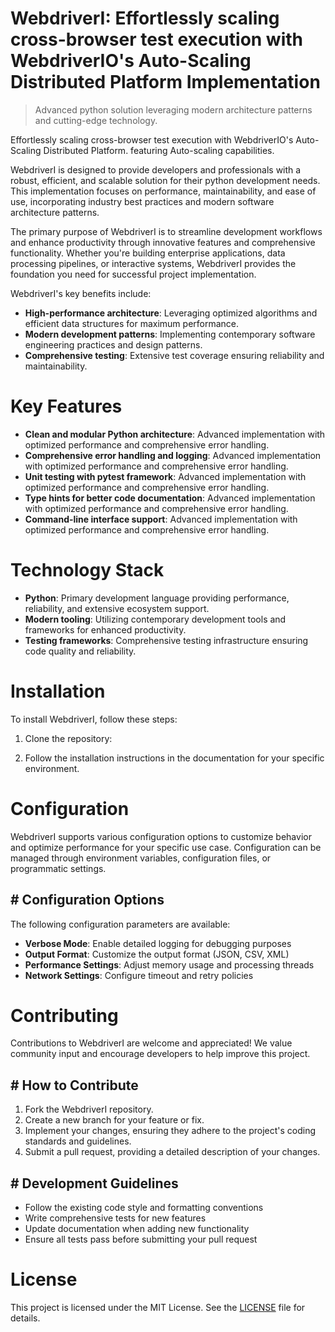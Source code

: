 <!-- fallback_WebdriverI_20251003211448_48399 -->

# WebdriverI: Effortlessly scaling cross-browser test execution with WebdriverIO's Auto-Scaling Distributed Platform Implementation
> Advanced python solution leveraging modern architecture patterns and cutting-edge technology.

Effortlessly scaling cross-browser test execution with WebdriverIO's Auto-Scaling Distributed Platform. featuring Auto-scaling capabilities.

WebdriverI is designed to provide developers and professionals with a robust, efficient, and scalable solution for their python development needs. This implementation focuses on performance, maintainability, and ease of use, incorporating industry best practices and modern software architecture patterns.

The primary purpose of WebdriverI is to streamline development workflows and enhance productivity through innovative features and comprehensive functionality. Whether you're building enterprise applications, data processing pipelines, or interactive systems, WebdriverI provides the foundation you need for successful project implementation.

WebdriverI's key benefits include:

* **High-performance architecture**: Leveraging optimized algorithms and efficient data structures for maximum performance.
* **Modern development patterns**: Implementing contemporary software engineering practices and design patterns.
* **Comprehensive testing**: Extensive test coverage ensuring reliability and maintainability.

# Key Features

* **Clean and modular Python architecture**: Advanced implementation with optimized performance and comprehensive error handling.
* **Comprehensive error handling and logging**: Advanced implementation with optimized performance and comprehensive error handling.
* **Unit testing with pytest framework**: Advanced implementation with optimized performance and comprehensive error handling.
* **Type hints for better code documentation**: Advanced implementation with optimized performance and comprehensive error handling.
* **Command-line interface support**: Advanced implementation with optimized performance and comprehensive error handling.

# Technology Stack

* **Python**: Primary development language providing performance, reliability, and extensive ecosystem support.
* **Modern tooling**: Utilizing contemporary development tools and frameworks for enhanced productivity.
* **Testing frameworks**: Comprehensive testing infrastructure ensuring code quality and reliability.

# Installation

To install WebdriverI, follow these steps:

1. Clone the repository:


2. Follow the installation instructions in the documentation for your specific environment.

# Configuration

WebdriverI supports various configuration options to customize behavior and optimize performance for your specific use case. Configuration can be managed through environment variables, configuration files, or programmatic settings.

## # Configuration Options

The following configuration parameters are available:

* **Verbose Mode**: Enable detailed logging for debugging purposes
* **Output Format**: Customize the output format (JSON, CSV, XML)
* **Performance Settings**: Adjust memory usage and processing threads
* **Network Settings**: Configure timeout and retry policies

# Contributing

Contributions to WebdriverI are welcome and appreciated! We value community input and encourage developers to help improve this project.

## # How to Contribute

1. Fork the WebdriverI repository.
2. Create a new branch for your feature or fix.
3. Implement your changes, ensuring they adhere to the project's coding standards and guidelines.
4. Submit a pull request, providing a detailed description of your changes.

## # Development Guidelines

* Follow the existing code style and formatting conventions
* Write comprehensive tests for new features
* Update documentation when adding new functionality
* Ensure all tests pass before submitting your pull request

# License

This project is licensed under the MIT License. See the [LICENSE](https://github.com/Nurulika/WebdriverI/blob/main/LICENSE) file for details.
